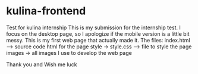 # kulina-frontend
Test for kulina internship
This is my submission for the internship test.
I focus on the desktop page, so I apologize if the mobile version is a little bit messy.
This is my first web page that actually made it.
The files:
index.html --> source code html for the page
style -> style.css --> file to style the page
images -> all images I use to develop the web page

Thank you and
Wish me luck
